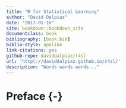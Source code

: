 ```yaml
--- 
title: "R for Statistical Learning"
author: "David Dalpiaz"
date: "2017-01-16"
site: bookdown::bookdown_site
documentclass: book
bibliography: [book.bib]
biblio-style: apalike
link-citations: yes
github-repo: daviddalpiaz/r4sl
url: 'http\://daviddalpiaz.github.io/r4sl/'
description: "Words words words..."
---
```


# Preface {-}

